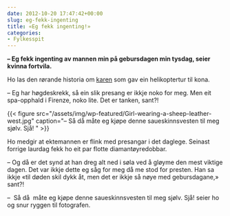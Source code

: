 ```yaml
---
date: 2012-10-20 17:47:42+00:00
slug: eg-fekk-ingenting
title: «Eg fekk ingenting!»
categories:
- Fylkesspit
---
```


**– Eg fekk ingenting av mannen min på gebursdagen min tysdag, seier kvinna fortvila.**

Ho las den rørande historia om [karen](http://nrk.no/nyheter/distrikt/nrk_sogn_og_fjordane/1.8363940) som gav ein helikoptertur til kona.

<!--more-->


– Eg har høgdeskrekk, så ein slik presang er ikkje noko for meg. Men eit spa-opphald i Firenze, noko lite. Det er tanken, sant?!

{{< figure src="/assets/img/wp-featured/Girl-wearing-a-sheep-leather-west.jpg" caption="–  Så då  måte eg kjøpe denne saueskinnsvesten til meg sjølv. Sjå! " >}}

Ho medgir at ektemannen er flink med presangar i det daglege. Seinast forrige laurdag fekk ho eit par flotte diamantøyredobbar.

– Og då er det synd at han dreg alt ned i søla ved å gløyme den mest viktige dagen. Det var ikkje dette eg såg for meg då me stod for presten. Han sa ikkje «til døden skil dykk åt, men det er ikkje så nøye med gebursdagane,» sant?!

–  Så då  måte eg kjøpe denne saueskinnsvesten til meg sjølv. Sjå! seier ho og snur ryggen til fotografen.
